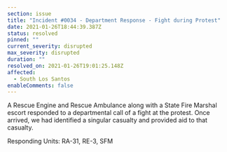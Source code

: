 ```yaml
---
section: issue
title: "Incident #0034 - Department Response - Fight during Protest"
date: 2021-01-26T18:44:39.387Z
status: resolved
pinned: ""
current_severity: disrupted
max_severity: disrupted
duration: ""
resolved_on: 2021-01-26T19:01:25.148Z
affected:
  - South Los Santos
enableComments: false
---
```

A Rescue Engine and Rescue Ambulance along with a State Fire Marshal escort responded to a departmental call of a fight at the protest. Once arrived, we had identified a singular casualty and provided aid to that casualty.

Responding Units: RA-31, RE-3, SFM